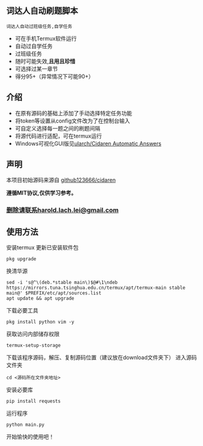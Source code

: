 ## 词达人自动刷题脚本
`词达人自动过班级任务,自学任务`
- 可在手机Termux软件运行
- 自动过自学任务
- 过班级任务
- 随时可能失效,**且用且珍惜**
- 可选择过某一章节
- 得分95+（异常情况下可能90+） 


## 介绍

+ 在原有源码的基础上添加了手动选择特定任务功能
+ 将token等设置从config文件改为了在控制台输入
+ 可自定义选择每一题之间的刷题间隔
+ 将源代码进行适配，可在termux运行
+ Windows可视化GUI版见[ularch/Cidaren Automatic Answers](https://github.com/ularch/Cidaren_Automatic_Answer)

<!-- <details> <summary> <b>日志(点击查看进程)</b> </summary>

</details> -->


## 声明
本项目初始源码来源自 [github123666/cidaren](https://github.com/github123666/cidaren)

**遵循MIT协议,仅供学习参考。**

### **删除请联系harold.lach.lei@gmail.com**

## 使用方法
安装termux
更新已安装软件包
```angular2html
pkg upgrade
```
换清华源
```angular2html
sed -i 's@^\(deb.*stable main\)$@#\1\ndeb https://mirrors.tuna.tsinghua.edu.cn/termux/apt/termux-main stable main@' $PREFIX/etc/apt/sources.list
apt update && apt upgrade
```
下载必要工具
```angular2html
pkg install python vim -y
```
获取访问内部储存权限
```angular2html
termux-setup-storage
```
下载该程序源码，解压、复制源码位置（建议放在download文件夹下）
进入源码文件夹
```angular2html
cd <源码所在文件夹地址>
```
安装必要库 
```angular2html
pip install requests
```
运行程序
```angular2html
python main.py
```


开始愉快的使用吧！
